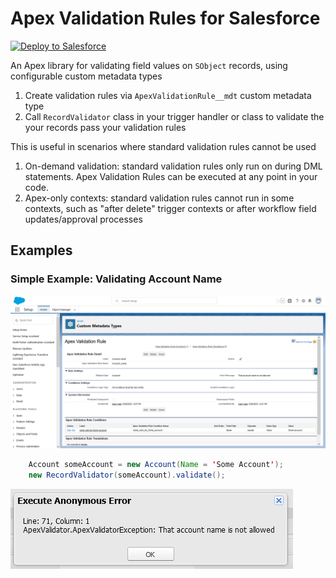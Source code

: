 # Apex Validation Rules for Salesforce

<a href="https://githubsfdeploy.herokuapp.com/?owner=jongpie&repo=ApexValidationRules&ref=main" target="_blank">
    <img alt="Deploy to Salesforce" src="https://raw.githubusercontent.com/afawcett/githubsfdeploy/master/deploy.png">
</a>

An Apex library for validating field values on `SObject` records, using configurable custom metadata types

1. Create validation rules via `ApexValidationRule__mdt` custom metadata type
2. Call `RecordValidator` class in your trigger handler or class to validate the your records pass your validation rules

This is useful in scenarios where standard validation rules cannot be used

1. On-demand validation: standard validation rules only run on during DML statements. Apex Validation Rules can be executed at any point in your code.
2. Apex-only contexts: standard validation rules cannot run in some contexts, such as "after delete" trigger contexts or after workflow field updates/approval processes

## Examples

### Simple Example: Validating Account Name

![Example Validation Rule: Account Name](./assets/validation-rule-example-account-name.png)

```java
    Account someAccount = new Account(Name = 'Some Account');
    new RecordValidator(someAccount).validate();
```

![Example Validation Rule: Account Name Exception](./assets/validation-rule-example-account-name-exception.png)
